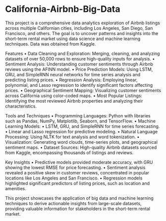# California-Airbnb-Big-Data



This project is a comprehensive data analytics exploration of Airbnb listings across multiple Californian cities, including Los Angeles, San Diego, San Francisco, and others. The goal is to uncover patterns and insights into the short-term rental market using data science and machine learning techniques. Data was obtained from Kaggle. 

Features
	•	Data Cleaning and Exploration: Merging, cleaning, and analyzing datasets of over 50,000 rows to ensure high-quality inputs for analysis.
	•	Sentiment Analysis: Understanding customer sentiments through Airbnb reviews using the AFINN model.
	•	Price Prediction Models: Using LSTM, GRU, and SimpleRNN neural networks for time series analysis and predicting listing prices.
	•	Regression Analysis: Employing linear, polynomial, and Lasso regression to identify significant factors affecting prices.
	•	Geographical Sentiment Mapping: Visualizing customer sentiments across California using color-coded maps.
	•	Most Popular Listings: Identifying the most reviewed Airbnb properties and analyzing their characteristics.

Tools and Techniques
	•	Programming Languages: Python with libraries such as Pandas, NumPy, Matplotlib, Seaborn, and TensorFlow.
	•	Machine Learning Models:
	•	LSTM, GRU, and SimpleRNN for time series forecasting.
	•	Linear and Lasso regression for predictive modeling.
	•	Natural Language Processing: Using NLTK for text analysis and word tokenization.
	•	Visualization: Generating word clouds, time-series plots, and geographical sentiment maps.
	•	Dataset Sources: High-quality Airbnb datasets sourced from Kaggle, encompassing thousands of listings and reviews.

Key Insights
	•	Predictive models provided moderate accuracy, with GRU showing the lowest RMSE for price forecasting.
	•	Sentiment analysis revealed a positive skew in customer reviews, concentrated in popular locations like Los Angeles and San Francisco.
	•	Regression models highlighted significant predictors of listing prices, such as location and amenities.

This project showcases the application of big data and machine learning techniques to derive actionable insights from large-scale datasets, providing valuable information for stakeholders in the short-term rental market.

